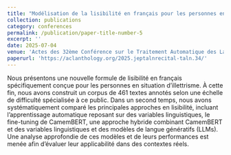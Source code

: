 ```yaml
---
title: "Modélisation de la lisibilité en français pour les personnes en situation d’illettrisme"
collection: publications
category: conferences
permalink: /publication/paper-title-number-5
excerpt: ''
date: 2025-07-04
venue: 'Actes des 32ème Conférence sur le Traitement Automatique des Langues Naturelles (TALN), volume 1 : articles scientifiques originaux. 2025, Marseille, France'
paperurl: 'https://aclanthology.org/2025.jeptalnrecital-taln.34/'
---
```


Nous présentons une nouvelle formule de lisibilité en français spécifiquement conçue pour les personnes en situation d’illettrisme. À cette fin, nous avons construit un corpus de 461 textes annotés selon une échelle de difficulté spécialisée à ce public. Dans un second temps, nous avons systématiquement comparé les principales approches en lisibilité, incluant l’apprentissage automatique reposant sur des variables linguistiques, le fine-tuning de CamemBERT, une approche hybride combinant CamemBERT et des variables linguistiques et des modèles de langue génératifs (LLMs). Une analyse approfondie de ces modèles et de leurs performances est menée afin d’évaluer leur applicabilité dans des contextes réels.
